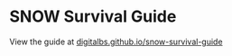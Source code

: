 # SNOW Survival Guide
View the guide at [digitalbs.github.io/snow-survival-guide](digitalbs.github.io/snow-survival-guide)
